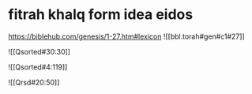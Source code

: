 # fitrah khalq form idea eidos

https://biblehub.com/genesis/1-27.htm#lexicon
![[bbl.torah#gen#c1#27]]

![[Qsorted#30:30]]

![[Qsorted#4:119]]

![[Qrsd#20:50]]